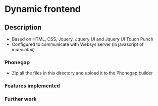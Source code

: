 # Dynamic frontend

## Description
- Based on HTML, CSS, Jquery, Jquery UI and Jquery UI Touch Punch
- Configured to communicate with Websys server (in javascript of *index.html*)

### Phonegap
- Zip all the files in this directory and upload it to the Phonegap builder

### Features implemented

### Further work
